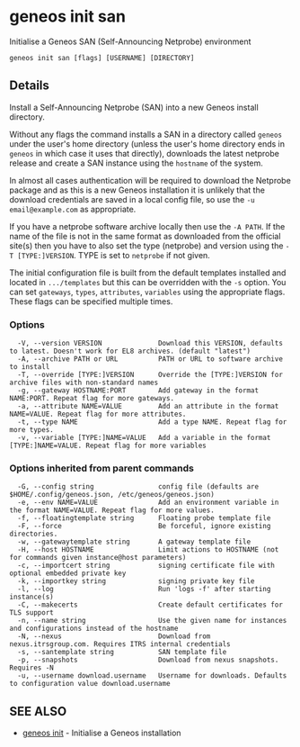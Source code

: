 # geneos init san

Initialise a Geneos SAN (Self-Announcing Netprobe) environment

```text
geneos init san [flags] [USERNAME] [DIRECTORY]
```

## Details

Install a Self-Announcing Netprobe (SAN) into a new Geneos install
directory.

Without any flags the command installs a SAN in a directory called
`geneos` under the user's home directory (unless the user's home
directory ends in `geneos` in which case it uses that directly),
downloads the latest netprobe release and create a SAN instance using
the `hostname` of the system.

In almost all cases authentication will be required to download the
Netprobe package and as this is a new Geneos installation it is
unlikely that the download credentials are saved in a local config
file, so use the `-u email@example.com` as appropriate.

If you have a netprobe software archive locally then use the `-A
PATH`. If the name of the file is not in the same format as
downloaded from the official site(s) then you have to also set the
type (netprobe) and version using the `-T [TYPE:]VERSION`. TYPE is
set to `netprobe` if not given. 

The initial configuration file is built from the default templates
installed and located in `.../templates` but this can be overridden
with the `-s` option. You can set `gateways`, `types`, `attributes`,
`variables` using the appropriate flags. These flags can be specified
multiple times.

### Options

```text
  -V, --version VERSION              Download this VERSION, defaults to latest. Doesn't work for EL8 archives. (default "latest")
  -A, --archive PATH or URL          PATH or URL to software archive to install
  -T, --override [TYPE:]VERSION      Override the [TYPE:]VERSION for archive files with non-standard names
  -g, --gateway HOSTNAME:PORT        Add gateway in the format NAME:PORT. Repeat flag for more gateways.
  -a, --attribute NAME=VALUE         Add an attribute in the format NAME=VALUE. Repeat flag for more attributes.
  -t, --type NAME                    Add a type NAME. Repeat flag for more types.
  -v, --variable [TYPE:]NAME=VALUE   Add a variable in the format [TYPE:]NAME=VALUE. Repeat flag for more variables
```

### Options inherited from parent commands

```text
  -G, --config string                config file (defaults are $HOME/.config/geneos.json, /etc/geneos/geneos.json)
  -e, --env NAME=VALUE               Add an environment variable in the format NAME=VALUE. Repeat flag for more values.
  -f, --floatingtemplate string      Floating probe template file
  -F, --force                        Be forceful, ignore existing directories.
  -w, --gatewaytemplate string       A gateway template file
  -H, --host HOSTNAME                Limit actions to HOSTNAME (not for commands given instance@host parameters)
  -c, --importcert string            signing certificate file with optional embedded private key
  -k, --importkey string             signing private key file
  -l, --log                          Run 'logs -f' after starting instance(s)
  -C, --makecerts                    Create default certificates for TLS support
  -n, --name string                  Use the given name for instances and configurations instead of the hostname
  -N, --nexus                        Download from nexus.itrsgroup.com. Requires ITRS internal credentials
  -s, --santemplate string           SAN template file
  -p, --snapshots                    Download from nexus snapshots. Requires -N
  -u, --username download.username   Username for downloads. Defaults to configuration value download.username
```

## SEE ALSO

* [geneos init](geneos_init.md)	 - Initialise a Geneos installation

